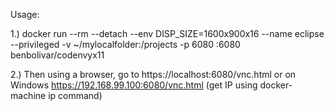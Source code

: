 Usage:

1.) docker run --rm --detach --env DISP_SIZE=1600x900x16 --name eclipse --privileged -v ~/mylocalfolder:/projects -p 6080
:6080 benbolivar/codenvyx11

2.) Then using a browser, go to https://localhost:6080/vnc.html or on Windows https://192.168.99.100:6080/vnc.html (get IP using docker-machine ip command)
